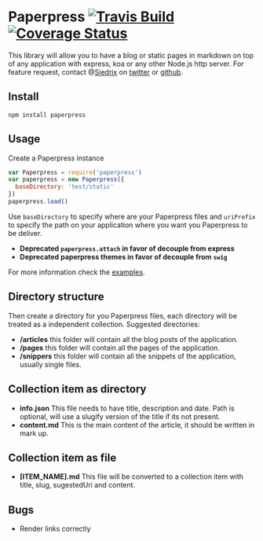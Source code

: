 # Paperpress [![Travis Build](https://api.travis-ci.org/Siedrix/paperpress.svg)](https://travis-ci.org/Siedrix/paperpress) [![Coverage Status](https://coveralls.io/repos/github/Siedrix/paperpress/badge.svg?branch=master)](https://coveralls.io/github/Siedrix/paperpress?branch=master)

This library will allow you to have a blog or static pages in markdown on top of any application with express, koa or any other Node.js http server. For feature request, contact @[Siedrix](http://siedrix.com) on [twitter](https://twitter.com/Siedrix) or [github](https://github.com/Siedrix/paperpress/issues/new).

## Install
```
npm install paperpress
```

## Usage
Create a Paperpress instance
```js
var Paperpress = require('paperpress')
var paperpress = new Paperpress({
  baseDirectory: 'test/static'
})
paperpress.load()
```

Use `baseDirectory` to specify where are your Paperpress files and `uriPrefix` to specify the path on your application where you want you Paperpress to be deliver.

- **Deprecated `paperpress.attach` in favor of decouple from express**
- **Deprecated paperpress themes in favor of decouple from `swig`**

For more information check the [examples](/examples).

## Directory structure
Then create a directory for you Paperpress files, each directory will be treated as a independent collection. Suggested directories:

- **/articles** this folder will contain all the blog posts of the application.
- **/pages** this folder will contain all the pages of the application.
- **/snippers** this folder will contain all the snippets of the application, usually single files.

## Collection item as directory
- **info.json** This file needs to have title, description and date. Path is optional, will use a slugify version of the title if its not present.
- **content.md** This is the main content of the article, it should be written in mark up.

## Collection item as file
- **[ITEM_NAME].md** This file will be converted to a collection item with title, slug, sugestedUri and content.

## Bugs
- Render links correctly
